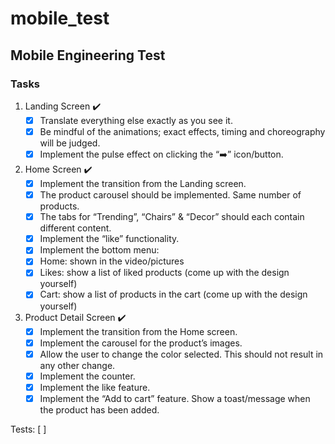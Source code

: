 # mobile_test

## Mobile Engineering Test

### Tasks
1. Landing Screen :heavy_check_mark:
    - [x] Translate everything else exactly as you see it. 
    - [x] Be mindful of the animations; exact effects, timing and choreography will be judged. 
    - [x] Implement the pulse effect on clicking the “➡️” icon/button.

2. Home Screen :heavy_check_mark:
    - [x] Implement the transition from the Landing screen. 
    - [x] The product carousel should be implemented. Same number of products.
    - [x] The tabs for “Trending”, “Chairs” &amp; “Decor” should each contain different content. 
    - [x] Implement the “like” functionality.
    - [x] Implement the bottom menu:
    - [x] Home: shown in the video/pictures
    - [x] Likes: show a list of liked products (come up with the design yourself)
    - [x] Cart: show a list of products in the cart (come up with the design yourself)

3. Product Detail Screen :heavy_check_mark:
    - [x] Implement the transition from the Home screen.
    - [x] Implement the carousel for the product’s images.
    - [x] Allow the user to change the color selected. This should not result in any other change. 
    - [x] Implement the counter.
    - [x] Implement the like feature.
    - [x] Implement the “Add to cart” feature. Show a toast/message when the product has been added.

Tests: [ ]